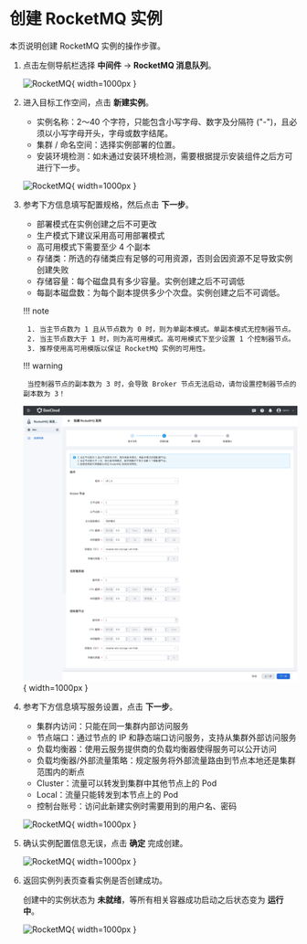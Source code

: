 # 创建 RocketMQ 实例

本页说明创建 RocketMQ 实例的操作步骤。

1. 点击左侧导航栏选择 __中间件__ -> __RocketMQ 消息队列__。

    ![RocketMQ](https://docs.daocloud.io/daocloud-docs-images/docs/zh/docs/middleware/rocketmq/images/rocketmq00.png){ width=1000px }

2. 进入目标工作空间，点击 __新建实例__。

    - 实例名称：2～40 个字符，只能包含小写字母、数字及分隔符 ("-")，且必须以小写字母开头，字母或数字结尾。
    - 集群 / 命名空间：选择实例部署的位置。
    - 安装环境检测：如未通过安装环境检测，需要根据提示安装组件之后方可进行下一步。

    ![RocketMQ](https://docs.daocloud.io/daocloud-docs-images/docs/zh/docs/middleware/rocketmq/images/rocketmq01.png){ width=1000px }

3. 参考下方信息填写配置规格，然后点击 __下一步__。

    - 部署模式在实例创建之后不可更改
    - 生产模式下建议采用高可用部署模式
    - 高可用模式下需要至少 4 个副本
    - 存储类：所选的存储类应有足够的可用资源，否则会因资源不足导致实例创建失败
    - 存储容量：每个磁盘具有多少容量。实例创建之后不可调低
    - 每副本磁盘数：为每个副本提供多少个次盘。实例创建之后不可调低。

    !!! note

        1. 当主节点数为 1 且从节点数为 0 时，则为单副本模式。单副本模式无控制器节点。
        2. 当主节点数大于 1 时，则为高可用模式。高可用模式下至少设置 1 个控制器节点。
        3. 推荐使用高可用模版以保证 RocketMQ 实例的可用性。

    !!! warning

        当控制器节点的副本数为 3 时，会导致 Broker 节点无法启动，请勿设置控制器节点的副本数为 3！

    ![RocketMQ](../images/rockermq02.png){ width=1000px }

4. 参考下方信息填写服务设置，点击 __下一步__。

    - 集群内访问：只能在同一集群内部访问服务
    - 节点端口：通过节点的 IP 和静态端口访问服务，支持从集群外部访问服务
    - 负载均衡器：使用云服务提供商的负载均衡器使得服务可以公开访问
    - 负载均衡器/外部流量策略：规定服务将外部流量路由到节点本地还是集群范围内的断点
    - Cluster：流量可以转发到集群中其他节点上的 Pod
    - Local：流量只能转发到本节点上的 Pod
    - 控制台账号：访问此新建实例时需要用到的用户名、密码

    ![RocketMQ](https://docs.daocloud.io/daocloud-docs-images/docs/zh/docs/middleware/rocketmq/images/rocketmq03.png){ width=1000px }

5. 确认实例配置信息无误，点击 __确定__ 完成创建。

    ![RocketMQ](https://docs.daocloud.io/daocloud-docs-images/docs/zh/docs/middleware/rocketmq/images/rocketmq04.png){ width=1000px }

6. 返回实例列表页查看实例是否创建成功。

    创建中的实例状态为 __未就绪__，等所有相关容器成功启动之后状态变为 __运行中__。

    ![RocketMQ](https://docs.daocloud.io/daocloud-docs-images/docs/zh/docs/middleware/rocketmq/images/rocketmq05.png){ width=1000px }
